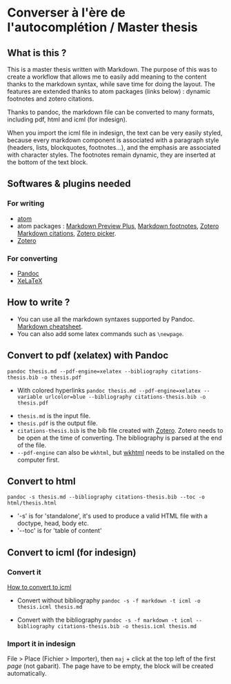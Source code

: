 # Converser à l'ère de l'autocomplétion / Master thesis

## What is this ?

This is a master thesis written with Markdown. The purpose of this was to create a workflow that allows me to easily add meaning to the content thanks to the markdown syntax, while save time for doing the layout. The features are extended thanks to atom packages (links below) : dynamic footnotes and zotero citations.

Thanks to pandoc, the markdown file can be converted to many formats, including pdf, html and icml (for indesign).

When you import the icml file in indesign, the text can be very easily styled, because every markdown component is associated with a paragraph style (headers, lists, blockquotes, footnotes...), and the emphasis are associated with character styles. The footnotes remain dynamic, they are inserted at the bottom of the text block.

## Softwares & plugins needed

### For writing

+ [atom](https://atom.io/)
+ atom packages : [Markdown Preview Plus](https://atom.io/packages/markdown-preview-plus), [Markdown footnotes](https://atom.io/packages/markdown-footnote), [Zotero Markdown citations](https://atom.io/packages/zotero-citations), [Zotero picker](https://atom.io/packages/zotero-picker).
+ [Zotero](https://www.zotero.org/)

### For converting

+ [Pandoc](https://pandoc.org/)
+ [XeLaTeX](https://doc.ubuntu-fr.org/xelatex)

## How to write ?

+ You can use all the markdown syntaxes supported by Pandoc. [Markdown cheatsheet](https://github.com/adam-p/markdown-here/wiki/Markdown-Cheatsheet).
+ You can also add some latex commands such as `\newpage`.

## Convert to pdf (xelatex) with Pandoc

`pandoc thesis.md --pdf-engine=xelatex --bibliography citations-thesis.bib -o thesis.pdf`

+ With colored hyperlinks
`pandoc thesis.md --pdf-engine=xelatex --variable urlcolor=blue --bibliography citations-thesis.bib -o thesis.pdf`

<!-- + Avec un header LaTeX
`pandoc -N --template=template.tex thesis.md --pdf-engine=xelatex --variable urlcolor=blue --bibliography citations-thesis.bib -o 14.02.12.22.pdf` -->

+ `thesis.md` is the input file.
+ `thesis.pdf` is the output file.
+ `citations-thesis.bib` is the bib file created with [Zotero](https://www.zotero.org/). Zotero needs to be open at the time of converting. The bibliography is parsed at the end of the file.
+ `--pdf-engine` can also be `wkhtml`, but [wkhtml](https://wkhtmltopdf.org/) needs to be installed on the computer first.

## Convert to html

`pandoc -s thesis.md --bibliography citations-thesis.bib --toc -o html/thesis.html`

+ '-s' is for 'standalone', it's used to produce a valid HTML file with a doctype, head, body etc.
+ '--toc' is for 'table of content'

## Convert to icml (for indesign)

### Convert it

[How to convert to icml](http://publicationstation.wdka.hro.nl/wiki/index.php/Research/Web-to-print/ICML)

+ Convert without bibliography
`pandoc -s -f markdown -t icml -o thesis.icml thesis.md`

+ Convert with the bibliography
`pandoc -s -f markdown -t icml --bibliography citations-thesis.bib -o thesis.icml thesis.md`

### Import it in indesign

File > Place (Fichier > Importer), then `maj` + click at the top left of the first _page_ (not gabarit). The page have to be empty, the block will be created automatically.
